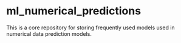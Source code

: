 # ml_numerical_predictions
This is a core repository for storing frequently used models used in numerical data prediction models.
